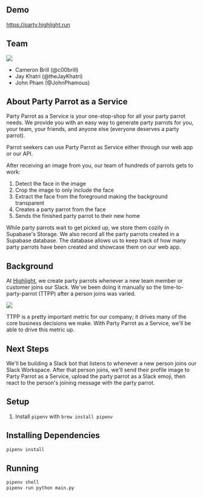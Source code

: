 ## Demo

https://party.highlight.run

## Team

![](https://i.imgur.com/mlJ1kZP.gif)

- Cameron Brill (@c00brill)
- Jay Khatri (@theJayKhatri)
- John Pham (@JohnPhamous)

## About Party Parrot as a Service

Party Parrot as a Service is your one-stop-shop for all your party parrot needs. We provide you with an easy way to generate party parrots for you, your team, your friends, and anyone else (everyone deserves a party parrot).

Parrot seekers can use Party Parrot as Service either through our web app or our API.

After receiving an image from you, our team of hundreds of parrots gets to work:

1. Detect the face in the image
2. Crop the image to only include the face
3. Extract the face from the foreground making the background transparent
4. Creates a party parrot from the face
5. Sends the finished party parrot to their new home

While party parrots wait to get picked up, we store them cozily in Supabase's Storage. We also record all the party parrots created in a Supabase database. The database allows us to keep track of how many party parrots have been created and showcase them on our web app.

## Background

At [Highlight](https://highlight.run), we create party parrots whenever a new team member or customer joins our Slack. We've been doing it manually so the time-to-party-parrot (TTPP) after a person joins was varied.

![](https://i.imgur.com/DQAEsgX.gif)

TTPP is a pretty important metric for our company; it drives many of the core business decisions we make. With Party Parrot as a Service, we'll be able to drive this metric up.

## Next Steps

We'll be building a Slack bot that listens to whenever a new person joins our Slack Workspace. After that person joins, we'll send their profile image to Party Parrot as a Service, upload the party parrot as a Slack emoji, then react to the person's joining message with the party parrot.

## Setup

1. Install `pipenv` with `brew install pipenv`


## Installing Dependencies

```sh
pipenv install
```

## Running

```sh
pipenv shell
pipenv run python main.py
```
